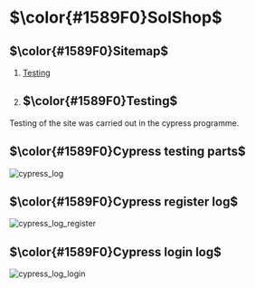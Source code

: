 # $\color{#1589F0}SolShop$

## $\color{#1589F0}Sitemap$
1. [Testing](https://github.com/MartinKemppi/Kutse#color1589f0peode-pealeht)

2. ## $\color{#1589F0}Testing$
Testing of the site was carried out in the cypress programme.

## $\color{#1589F0}Cypress testing parts$
![cypress_log](https://github.com/user-attachments/assets/0103c276-4d89-4884-8746-38eb995f3a05)

## $\color{#1589F0}Cypress register log$
![cypress_log_register](https://github.com/user-attachments/assets/e896b814-2a38-4ead-848f-cb6a69695661)

## $\color{#1589F0}Cypress login log$
![cypress_log_login](https://github.com/user-attachments/assets/4cec39d1-b8af-4b98-9e5e-10d03057a98e)
